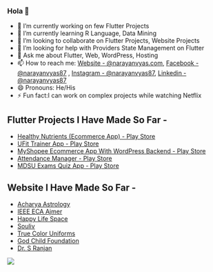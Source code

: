 ### Hola 👋

- 🔭 I’m currently working on few Flutter Projects
- 🌱 I’m currently learning R Language, Data Mining
- 👯 I’m looking to collaborate on Flutter Projects, Website Projects
- 🤔 I’m looking for help with Providers State Management on Flutter
- 💬 Ask me about Flutter, Web, WordPress, Hosting
- 📫 How to reach me: [Website - @narayanvyas.com](https://www.narayanvyas.org/), [Facebook - @narayanvyas87](https://facebook.com/narayanvyas87) , [Instagram - @narayanvyas87](https://instagram.com/narayanvyas87), [Linkedin - @narayanvyas87](https://www.linkedin.com/in/narayanvyas87/)
- 😄 Pronouns: He/His
- ⚡ Fun fact:I can work on complex projects while watching Netflix

## Flutter Projects I Have Made So Far -
- [Healthy Nutrients (Ecommerce App) - Play Store](https://play.google.com/store/apps/details?id=com.flexxited.healthy_nutrients)
- [UFit Trainer App - Play Store](https://play.google.com/store/apps/details?id=com.webdevfusion.ufit_trainer)
- [MyShopee Ecommerce App With WordPress Backend - Play Store](https://play.google.com/store/apps/details?id=com.webdevfusion.ufit_trainer)
- [Attendance Manager - Play Store](https://play.google.com/store/apps/details?id=com.webdevfusion.attendance_manager)
- [MDSU Exams Quiz App - Play Store](https://play.google.com/store/apps/details?id=com.narayanvyas.mdsuquiz)

## Website I Have Made So Far -
- [Acharya Astrology](https://www.acharyaastrology.com/)
- [IEEE ECA Ajmer](https://www.ieeegeca.com/)
- [Happy Life Space](https://www.happylifespace.in/)
- [Souliv](https://www.souliv.com/)
- [True Color Uniforms](https://www.truecoloruniforms.com/)
- [God Child Foundation](https://www.godchildfoundation.com/)
- [Dr. S Ranjan](https://www.drsranjan.com/)
<img src="https://github-readme-stats.vercel.app/api?username=narayanvyas&&show_icons=true&title_color=ffffff&icon_color=bb2acf&text_color=daf7dc&bg_color=191919">
